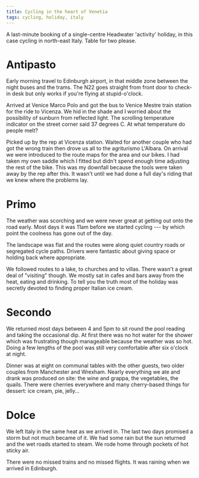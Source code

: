 ```yaml
---
title: Cycling in the heart of Venetia
tags: cycling, holiday, italy
---
```


A last-minute booking of a single-centre Headwater 'activity' holiday, in this case cycling in north-east Italy. Table for two please.

# Antipasto

Early morning travel to Edinburgh airport, in that middle zone between the night buses and the trams. The N22 goes straight from front door to check-in desk but only works if you're flying at stupid-o'clock.

Arrived at Venice Marco Polo and got the bus to Venice Mestre train station for the ride to Vicenza. We hid in the shade and I worried about the possibility of sunburn from reflected light. The scrolling temperature indicator on the street corner said 37 degrees C. At what temperature do people melt?

Picked up by the rep at Vicenza station. Waited for another couple who had got the wrong train then drove us all to the agriturismo L'Albara. On arrival we were introduced to the route maps for the area and our bikes. I had taken my own saddle which I fitted but didn't spend enough time adjusting the rest of the bike. This was my downfall because the tools were taken away by the rep after this. It wasn't until we had done a full day's riding that we knew where the problems lay.

# Primo

The weather was scorching and we were never great at getting out onto the road early. Most days it was 11am before we started cycling --- by which point the coolness has gone out of the day.

The landscape was flat and the routes were along quiet country roads or segregated cycle paths. Drivers were fantastic about giving space or holding back where appropriate.

We followed routes to a lake, to churches and to villas. There wasn't a great deal of "visiting" though. We mostly sat in cafes and bars away from the heat, eating and drinking. To tell you the truth most of the holiday was secretly devoted to finding proper Italian ice cream.

# Secondo

We returned most days between 4 and 5pm to sit round the pool reading and taking the occasional dip. At first there was no hot water for the shower which was frustrating though manageable because the weather was so hot. Doing a few lengths of the pool was still very comfortable after six o'clock at night.

Dinner was at eight on communal tables with the other guests, two older couples from Manchester and Wrexham. Nearly everything we ate and drank was produced on site: the wine and grappa, the vegetables, the quails. There were cherries everywhere and many cherry-based things for dessert: ice cream, pie, jelly...

# Dolce

We left Italy in the same heat as we arrived in. The last two days promised a storm but not much became of it. We had some rain but the sun returned and the wet roads started to steam. We rode home through pockets of hot sticky air.

There were no missed trains and no missed flights. It was raining when we arrived in Edinburgh.

